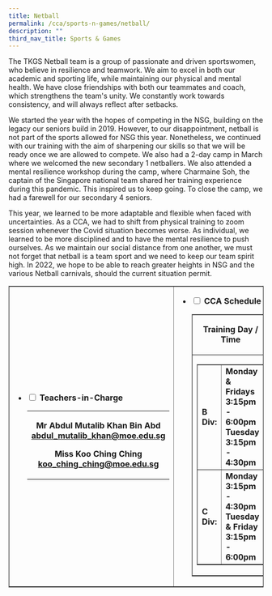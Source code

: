```yaml
---
title: Netball
permalink: /cca/sports-n-games/netball/
description: ""
third_nav_title: Sports & Games
---
```

<p>The TKGS Netball team is a group of passionate and driven sportswomen, who believe in resilience and teamwork. We aim to excel in both our academic and sporting life, while maintaining our physical and mental health. We have close friendships with both our teammates and coach, which strengthens the team's unity. We constantly work towards consistency, and will always reflect after setbacks.&nbsp;</p>
<p>We started the year with the hopes of competing in the NSG, building on the legacy our seniors build in 2019. However, to our disappointment, netball is not part of the sports allowed for NSG this year. Nonetheless, we continued with our training with the aim of sharpening our skills so that we will be ready once we are allowed to compete. We also had a 2-day camp in March where we welcomed the new secondary 1 netballers. We also attended a mental resilience workshop during the camp, where Charmaine Soh, the captain of the Singapore national team shared her training experience during this pandemic. This inspired us to keep going. To close the camp, we had a farewell for our secondary 4 seniors.</p>
<p>This year, we learned to be more adaptable and flexible when faced with uncertainties. As a CCA, we had to shift from physical training to zoom session whenever the Covid situation becomes worse. As individual, we learned to be more disciplined and to have the mental resilience to push ourselves. As we maintain our social distance from one another, we must not forget that netball is a team sport and we need to keep our team spirit high. In 2022, we hope to be able to reach greater heights in NSG and the various Netball carnivals, should the current situation permit.</p>
<table style="border-collapse: collapse; width: 100%;" border="1">
<tbody>
<tr>
<td style="width: 50%;">
<ul class="jekyllcodex_accordion">
<li><strong><input id="accordion1" type="checkbox" /> <label for="accordion1">Teachers-in-Charge</label></strong>
<div>
<table class="iveo_table ives_tab_green ive_eobj_left">
<tbody>
<tr>
<td>
<p style="text-align: center;"><strong>Mr Abdul Mutalib Khan Bin Abd</strong><br /><strong><a href="mailto:abdul_mutalib_khan@moe.edu.sg" target="">abdul_mutalib_khan@moe.edu.sg</a><br /></strong></p>
<p style="text-align: center;"><strong>Miss Koo Ching Ching<br /><a href="mailto:koo_ching_ching@moe.edu.sg" target="">koo_ching_ching@moe.edu.sg</a></strong></p>
</td>
</tr>
</tbody>
</table>
</div>
</li>
</ul>
</td>
<td style="width: 50%;">
<ul class="jekyllcodex_accordion">
<li><strong><input id="accordion2" type="checkbox" /> <label for="accordion2">CCA Schedule</label></strong>
<div>
<table style="border-collapse: collapse; width: 100%;" border="1">
<tbody>
<tr>
<td style="width: 50%; text-align: center;"><strong>Training Day / Time<br /></strong></td>
<td style="width: 50%; text-align: center;">
<p style="text-align: center;"><strong>Training Venue</strong></p>
</td>
</tr>
<tr>
<td style="width: 50%; text-align: center;">
<table border="1">
<tbody>
<tr>
<td><strong>B Div:</strong></td>
<td>
<div><strong>Monday &amp; Fridays</strong></div>
<div><strong> 3:15pm - 6:00pm</strong></div>
<div><strong> Tuesday</strong></div>
<div><strong> 3:15pm - 4:30pm</strong></div>
</td>
</tr>
<tr>
<td><strong>C Div:</strong></td>
<td>
<div><strong>Monday</strong></div>
<div><strong>3:15pm - 4:30pm</strong></div>
<div><strong> Tuesday &amp; Friday<br /></strong></div>
<div><strong>3:15pm - 6:00pm</strong></div>
</td>
</tr>
</tbody>
</table>
</td>
<td style="width: 50%; text-align: center;"><strong>Netball Court</strong></td>
</tr>
</tbody>
</table>
</div>
</li>
</ul>
</td>
</tr>
</tbody>
</table>